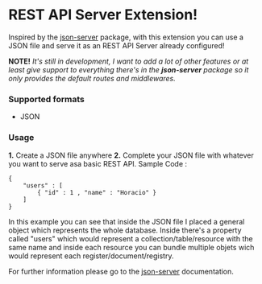 # REST API Server Extension!

Inspired by the [json-server](https://github.com/typicode/json-server) package, with this extension you can use a JSON file and serve it as an REST API Server already configured!

**NOTE!** *It's still in development, I want to add a lot of other features or at least give support to everything there's in the **json-server** package so it only provides the default routes and middlewares.*

### Supported formats

* JSON

### Usage

**1.** Create a JSON file anywhere
**2.** Complete your JSON file with whatever you want to serve asa basic REST API. Sample Code : 

```
{
    "users" : [
        { "id" : 1 , "name" : "Horacio" }
    ]
}
```
In this example you can see that inside the JSON file I placed a general object which represents the whole database. Inside there's a property called "users" which would represent a collection/table/resource with the same name and inside each resource you can bundle multiple objets wich would represent each register/document/registry.

For further information please go to the [json-server](https://github.com/typicode/json-server) documentation.

